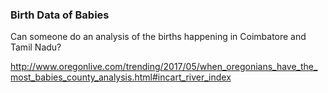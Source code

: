 ### Birth Data of Babies 

Can someone do an analysis of the births happening in Coimbatore and Tamil Nadu?

http://www.oregonlive.com/trending/2017/05/when_oregonians_have_the_most_babies_county_analysis.html#incart_river_index


